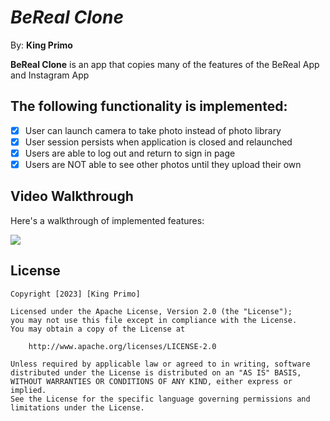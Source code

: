 # *BeReal Clone*

By: **King Primo**

**BeReal Clone** is an app that copies many of the features of the BeReal App and Instagram App

## The following functionality is implemented:

- [x] User can launch camera to take photo instead of photo library
- [x] User session persists when application is closed and relaunched
- [x] Users are able to log out and return to sign in page
- [x] Users are NOT able to see other photos until they upload their own	

## Video Walkthrough

Here's a walkthrough of implemented features:

<div>
    <a href="https://www.loom.com/share/7ac56da408b04dd9a9f5dfeefcae376c">
    </a>
    <a href="https://www.loom.com/share/7ac56da408b04dd9a9f5dfeefcae376c">
      <img style="max-width:300px;" src="https://cdn.loom.com/sessions/thumbnails/7ac56da408b04dd9a9f5dfeefcae376c-with-play.gif">
    </a>
  </div>


## License

    Copyright [2023] [King Primo]

    Licensed under the Apache License, Version 2.0 (the "License");
    you may not use this file except in compliance with the License.
    You may obtain a copy of the License at

        http://www.apache.org/licenses/LICENSE-2.0

    Unless required by applicable law or agreed to in writing, software
    distributed under the License is distributed on an "AS IS" BASIS,
    WITHOUT WARRANTIES OR CONDITIONS OF ANY KIND, either express or implied.
    See the License for the specific language governing permissions and
    limitations under the License.
